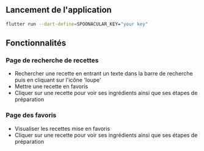 ## Lancement de l'application

```bash
flutter run --dart-define=SPOONACULAR_KEY="your key" 
```
## Fonctionnalités 

### Page de recherche de recettes

- Rechercher une recette en entrant un texte dans la barre de recherche puis en cliquant sur l'icône 'loupe'
- Mettre une recette en favoris
- Cliquer sur une recette pour voir ses ingrédients ainsi que ses étapes de préparation

### Page des favoris

- Visualiser les recettes mise en favoris
- Cliquer sur une recette pour voir ses ingrédients ainsi que ses étapes de préparation

